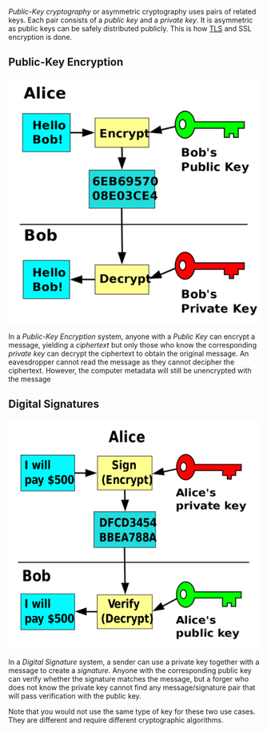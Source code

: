 
*Public-Key cryptography* or asymmetric cryptography uses pairs of related keys. Each pair consists of a *public key* and a *private key*. It is asymmetric as public keys can be safely distributed publicly. This is how [TLS](TLS.md) and SSL encryption is done.

## Public-Key Encryption

![](../../Attachments/Pasted%20image%2020230125015231.png)

In a *Public-Key Encryption* system, anyone with a *Public Key* can encrypt a message, yielding a *ciphertext* but only those who know the corresponding *private key* can decrypt the ciphertext to obtain the original message. An eavesdropper cannot read the message as they cannot decipher the ciphertext. However, the computer metadata will still be unencrypted with the message


## Digital Signatures

![](../../Attachments/Pasted%20image%2020230125015118.png)

In a *Digital Signature* system, a sender can use a private key together with a message to create a *signature*. Anyone with the corresponding public key can verify whether the signature matches the message, but a forger who does not know the private key cannot find any message/signature pair that will pass verification with the public key.

Note that you would not use the same type of key for these two use cases. They are different and require different cryptographic algorithms.